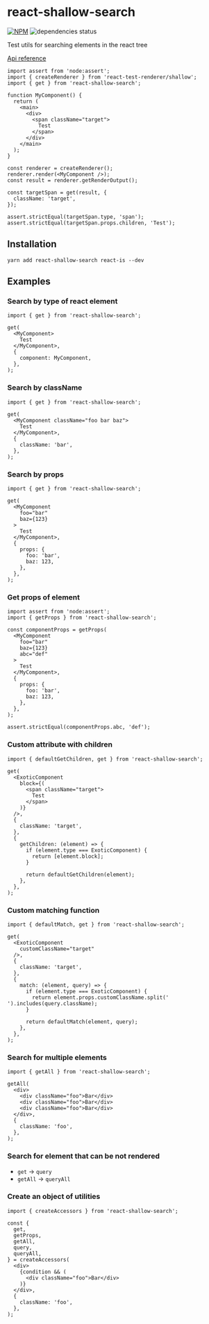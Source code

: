 # react-shallow-search

[![NPM](https://img.shields.io/npm/v/react-shallow-search.svg)](https://www.npmjs.com/package/react-shallow-search)
![dependencies status](https://img.shields.io/librariesio/release/npm/react-shallow-search)

Test utils for searching elements in the react tree

[Api reference](https://vtaits.github.io/react-shallow-search/)

```tsx
import assert from 'node:assert';
import { createRenderer } from 'react-test-renderer/shallow';
import { get } from 'react-shallow-search';

function MyComponent() {
  return (
    <main>
      <div>
        <span className="target">
          Test
        </span>
      </div>
    </main>
  );
}

const renderer = createRenderer();
renderer.render(<MyComponent />);
const result = renderer.getRenderOutput();

const targetSpan = get(result, {
  className: 'target',
});

assert.strictEqual(targetSpan.type, 'span');
assert.strictEqual(targetSpan.props.children, 'Test');
```

## Installation

```
yarn add react-shallow-search react-is --dev
```

## Examples

### Search by type of react element

```tsx
import { get } from 'react-shallow-search';

get(
  <MyComponent>
    Test
  </MyComponent>,
  {
    component: MyComponent,
  },
);
```

### Search by className

```tsx
import { get } from 'react-shallow-search';

get(
  <MyComponent className="foo bar baz">
    Test
  </MyComponent>,
  {
    className: 'bar',
  },
);
```

### Search by props

```tsx
import { get } from 'react-shallow-search';

get(
  <MyComponent
    foo="bar"
    baz={123}
  >
    Test
  </MyComponent>,
  {
    props: {
      foo: 'bar',
      baz: 123,
    },
  },
);
```

### Get props of element

```tsx
import assert from 'node:assert';
import { getProps } from 'react-shallow-search';

const componentProps = getProps(
  <MyComponent
    foo="bar"
    baz={123}
    abc="def"
  >
    Test
  </MyComponent>,
  {
    props: {
      foo: 'bar',
      baz: 123,
    },
  },
);

assert.strictEqual(componentProps.abc, 'def');
```

### Custom attribute with children

```tsx
import { defaultGetChildren, get } from 'react-shallow-search';

get(
  <ExoticComponent
    block={(
      <span className="target">
        Test
      </span>
    )}
  />,
  {
    className: 'target',
  },
  {
    getChildren: (element) => {
      if (element.type === ExoticComponent) {
        return [element.block];
      }

      return defaultGetChildren(element);
    },
  },
);
```

### Custom matching function

```tsx
import { defaultMatch, get } from 'react-shallow-search';

get(
  <ExoticComponent
    customClassName="target"
  />,
  {
    className: 'target',
  },
  {
    match: (element, query) => {
      if (element.type === ExoticComponent) {
        return element.props.customClassName.split(' ').includes(query.className);
      }

      return defaultMatch(element, query);
    },
  },
);
```

### Search for multiple elements

```tsx
import { getAll } from 'react-shallow-search';

getAll(
  <div>
    <div className="foo">Bar</div>
    <div className="foo">Bar</div>
    <div className="foo">Bar</div>
  </div>,
  {
    className: 'foo',
  },
);
```

### Search for element that can be not rendered

* `get` -> `query`
* `getAll` -> `queryAll`

### Create an object of utilities

```tsx
import { createAccessors } from 'react-shallow-search';

const {
  get,
  getProps,
  getAll,
  query,
  queryAll,
} = createAccessors(
  <div>
    {condition && (
      <div className="foo">Bar</div>
    )}
  </div>,
  {
    className: 'foo',
  },
);
```
